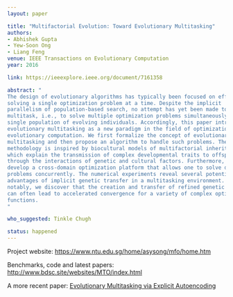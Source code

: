 ```yaml
---
layout: paper

title: "Multifactorial Evolution: Toward Evolutionary Multitasking"
authors:
- Abhishek Gupta
- Yew-Soon Ong
- Liang Feng
venue: IEEE Transactions on Evolutionary Computation
year: 2016

link: https://ieeexplore.ieee.org/document/7161358

abstract: "
The design of evolutionary algorithms has typically been focused on efficiently
solving a single optimization problem at a time. Despite the implicit
parallelism of population-based search, no attempt has yet been made to
multitask, i.e., to solve multiple optimization problems simultaneously using a
single population of evolving individuals. Accordingly, this paper introduces
evolutionary multitasking as a new paradigm in the field of optimization and
evolutionary computation. We first formalize the concept of evolutionary
multitasking and then propose an algorithm to handle such problems. The
methodology is inspired by biocultural models of multifactorial inheritance,
which explain the transmission of complex developmental traits to offspring
through the interactions of genetic and cultural factors. Furthermore, we
develop a cross-domain optimization platform that allows one to solve diverse
problems concurrently. The numerical experiments reveal several potential
advantages of implicit genetic transfer in a multitasking environment. Most
notably, we discover that the creation and transfer of refined genetic material
can often lead to accelerated convergence for a variety of complex optimization
functions. 
"

who_suggested: Tinkle Chugh

status: happened
---
```


Project website: <https://www.ntu.edu.sg/home/asysong/mfo/home.htm>

Benchmarks, code and latest papers: <http://www.bdsc.site/websites/MTO/index.html>

A more recent paper: [Evolutionary Multitasking via Explicit Autoencoding](https://ieeexplore.ieee.org/stamp/stamp.jsp?arnumber=8401802)
